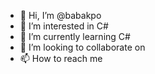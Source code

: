 - 👋 Hi, I’m @babakpo
- 👀 I’m interested in C#
- 🌱 I’m currently learning C#
- 💞️ I’m looking to collaborate on 
- 📫 How to reach me 

<!---
babakpo/babakpo is a ✨ special ✨ repository because its `README.md` (this file) appears on your GitHub profile.
You can click the Preview link to take a look at your changes.
--->
